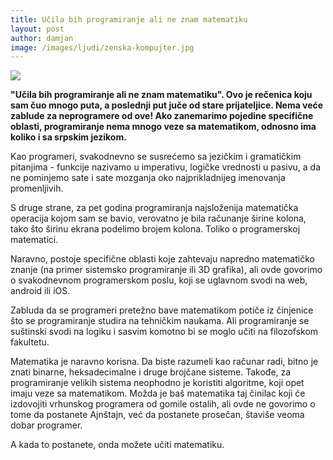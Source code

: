 ```yaml
---
title: Učila bih programiranje ali ne znam matematiku
layout: post
author: damjan
image: /images/ljudi/zenska-kompujter.jpg
---
```


![]({{page.image}})

**"Učila bih programiranje ali ne znam matematiku". Ovo je rečenica koju sam čuo mnogo puta, a poslednji put juče od stare prijateljice. Nema veće zablude za neprogramere od ove! Ako zanemarimo pojedine specifične oblasti, programiranje nema mnogo veze sa matematikom, odnosno ima koliko i sa srpskim jezikom.**

Kao programeri, svakodnevno se susrećemo sa jezičkim i gramatičkim pitanjima - funkcije nazivamo u imperativu, logičke vrednosti u pasivu, a da ne pominjemo sate i sate mozganja oko najprikladnijeg imenovanja promenljivih.

S druge strane, za pet godina programiranja najsloženija matematička operacija kojom sam se bavio, verovatno je bila računanje širine kolona, tako što širinu ekrana podelimo brojem kolona. Toliko o programerskoj matematici.

Naravno, postoje specifične oblasti koje zahtevaju napredno matematičko znanje (na primer sistemsko programiranje ili 3D grafika), ali ovde govorimo o svakodnevnom programerskom poslu, koji se uglavnom svodi na web, android ili iOS.

Zabluda da se programeri pretežno bave matematikom potiče iz činjenice što se programiranje studira na tehničkim naukama. Ali programiranje se suštinski svodi na logiku i sasvim komotno bi se moglo učiti na filozofskom fakultetu.

Matematika je naravno korisna. Da biste razumeli kao računar radi, bitno je znati binarne, heksadecimalne i druge brojčane sisteme. Takođe, za programiranje velikih sistema neophodno je koristiti algoritme, koji opet imaju veze sa matematikom. Možda je baš matematika taj činilac koji će izdovojiti vrhunskog programera od gomile ostalih, ali ovde ne govorimo o tome da postanete Ajnštajn, već da postanete prosečan, štaviše veoma dobar programer.

A kada to postanete, onda možete učiti matematiku.
